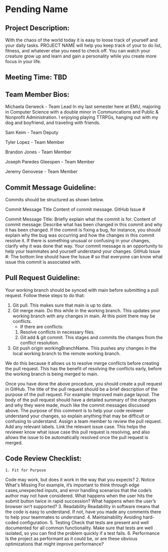 
# Pending Name

## Project Description:
With the chaos of the world today it is easy to loose track of yourself and your daily tasks. PROJECT NAME will help you keep track of your to do list, fitness, and whatever else you need to check off. You can watch your creature grow up and learn and gain a personality while you create more focus in your life. 

## Meeting Time: TBD

## Team Member Bios:

Michaela Gerweck - Team Lead
In my last semester here at EMU, majoring in Computer Science with a double minor in Communcations and Public & Nonprofit Administration. I enjoying playing TTRPGs, hanging out with my dog and boyfriend, and traveling with friends. 

Sam Keim - Team Deputy

Tyler Lopez - Team Member
	
Brandon Jones - Team Member
	
Joseph Paredes Gleespen - Team Member

Jeremy Genovese - Team Member


## Commit Message Guideline:
Commits should be structured as shown below.

Commit Message Title
Content of commit message. 
GitHub Issue #

Commit Message Title: Briefly explain what the commit is for.
Content of commit message: Describe what has been changed in this commit and why it has been changed. If the commit is fixing a bug, for instance, you should explain why the bug was occurring and how the changes in this commit resolve it. If there is something unusual or confusing in your changes, clarify why it was done that way. Your commit message is an opportunity to help your teammates and yourself understand your changes.
GitHub Issue #: The bottom line should have the Issue # so that everyone can know what issue this commit is associated with.

## Pull Request Guideline:
Your working branch should be synced with main before submitting a pull request. Follow these steps to do that:

1. Git pull. This makes sure that main is up to date.
2. Git merge main. Do this while in the working branch. This updates your working branch with any changes in main. At this point there may be conflicts.
    - If there are conflicts:
    1. Resolve conflicts in necessary files.
    2. Git add & git commit. This stages and commits the changes from the conflict resolution.
3. Git push origin workingBranchName. This pushes any changes in the local working branch to the remote working branch.

We do this because it allows us to resolve merge conflicts before creating the pull request. This has the benefit of resolving the conflicts early, before the working branch is being merged to main.

Once you have done the above procedure, you should create a pull request in GitHub. The title of the pull request should be a brief description of the purpose of the pull request. For example: Improved main page layout. The body of the pull request should have a detailed summary of the changes and why they were made, much like the commit messages discussed above. The purpose of this comment is to help your code reviewer understand your changes, so explain anything that may be difficult or confusing to understand. Assign a team member to review the pull request. Add any relevant labels. Link the relevant issue case. This helps the reviewer know what issue case this pull request is resolving, and also allows the issue to be automatically resolved once the pull request is merged.

## Code Review Checklist:
	1. Fit for Purpose
Code may work, but does it work in the way that you expects?
2. Notice What's Missing
For example, it’s important to think through edge cases,unexpected inputs, and error handling scenarios that the code’s author may not have considered.  What happens when the user hits the submit button twice in rapid succession? What happens when the user’s browser isn’t supported?
3. Readability
Readability in software means that the code is easy to understand. If not, have you made any comments there to help your teammates to understand.
4. Maintainability
    	Avoiding hard-coded configuration. 
5. Testing
Check that tests are present and well documented for all common functionality. 
Make sure that tests are well isolated, so you can find the problem quickly if a test fails. 
6. Performance
Is the project as performant as it could be, or are these obvious optimizations that might improve performance?
